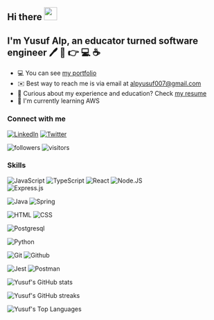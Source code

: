 ## Hi there <img src="https://raw.githubusercontent.com/iampavangandhi/iampavangandhi/master/gifs/Hi.gif" width="30px">

## I'm Yusuf Alp, an educator turned software engineer 🖊️ 📖 👉 💻 ☕

- 💻  You can see [my portfolio](https://yusufalp.github.io/onepage) 
- ✉️  Best way to reach me is via email at [alpyusuf007@gmail.com](alpyusuf007@gmail.com)
- 📃 Curious about my experience and education? Check [my resume](https://yusufalp.github.io/onepage/public/Resume_Yusuf_Alp.pdf)
- 🧠  I'm currently learning AWS

### Connect with me
[![LinkedIn](https://img.shields.io/badge/LinkedIn-0077B5?style=for-the-badge&logo=linkedin&logoColor=white)](https://www.linkedin.com/in/yusuf-alp/) 
[![Twitter](https://img.shields.io/badge/Twitter-1DA1F2?style=for-the-badge&logo=twitter&logoColor=white)](https://twitter.com/yalp122)

![followers](https://img.shields.io/github/followers/yusufalp)
![visitors](https://visitor-badge.glitch.me/badge?page_id=yusufalp)

### Skills

![JavaScript](https://img.shields.io/badge/JavaScript-F7DF1E?style=for-the-badge&logo=javascript&logoColor=black)
![TypeScript](https://img.shields.io/badge/TypeScript-007ACC?style=for-the-badge&logo=typescript&logoColor=white)
![React](https://img.shields.io/badge/React-61DAFB?style=for-the-badge&logo=react&logoColor=black)
![Node.JS](https://img.shields.io/badge/Node.js-339933?style=for-the-badge&logo=node.js&logoColor=white)	
![Express.js](https://img.shields.io/badge/express.js-000000?style=for-the-badge&logo=express&logoColor=white)

![Java](https://img.shields.io/badge/java-f89820.svg?style=for-the-badge&logo=java&logoColor=black)
![Spring](https://img.shields.io/badge/spring-6DB33F.svg?style=for-the-badge&logo=spring&logoColor=white)

![HTML](https://img.shields.io/badge/HTML5-E34F26?style=for-the-badge&logo=html5&logoColor=white)
![CSS](https://img.shields.io/badge/CSS-1572B6?&style=for-the-badge&logo=css3&logoColor=white)

![Postgresql](https://img.shields.io/badge/postgresql-4169E1?style=for-the-badge&logo=postgresql&logoColor=white)

![Python](https://img.shields.io/badge/Python-3776AB?style=for-the-badge&logo=python&logoColor=white)

![Git](https://img.shields.io/badge/git-F05032.svg?&style=for-the-badge&logo=git&logoColor=white)
![Github](https://img.shields.io/badge/github-181717.svg?&style=for-the-badge&logo=github&logoColor=white)

![Jest](https://img.shields.io/badge/jest-C21325.svg?&style=for-the-badge&logo=jest&logoColor=white)
![Postman](https://img.shields.io/badge/Postman-FF6C37?style=for-the-badge&logo=postman&logoColor=white)

![Yusuf's GitHub stats](https://github-readme-stats.vercel.app/api?username=yusufalp&count_private=true&show_icons=true)

![Yusuf's GitHub streaks](https://github-readme-streak-stats.herokuapp.com/?user=yusufalp)

![Yusuf's Top Languages](https://github-readme-stats.vercel.app/api/top-langs/?username=yusufalp&custom_title=Yusuf&apos;s%20%Top%20%Languages)
